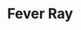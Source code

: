 ---
title: "Fever Ray"
summary: "The solo project of Karin Dreijer formerly from ."
image: "fever-ray.jpg"
apple_music_artist_url: "https://music.apple.com/gb/artist/fever-ray/298172653"
wikipedia_url: "none"
---